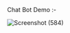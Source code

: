 Chat Bot Demo :-

![Screenshot (584)](https://github.com/user-attachments/assets/0719a52f-373b-4daa-9444-c12ca85feee4)
